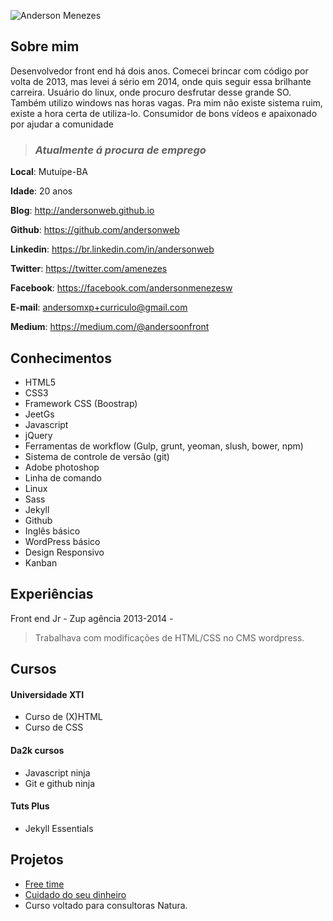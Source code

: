 ![Anderson Menezes](https://cloud.githubusercontent.com/assets/3930770/12254317/dcee4944-b8c5-11e5-8394-b32b05f8e230.png)

## Sobre mim
Desenvolvedor front end há dois anos. Comecei brincar com código por volta de 2013, mas levei á sério em 2014, onde quis seguir essa brilhante carreira. Usuário do linux, onde procuro desfrutar desse grande SO. Também utilizo windows nas horas vagas. Pra mim não existe sistema ruim, existe a hora certa de utiliza-lo. Consumidor de bons vídeos e apaixonado por ajudar a comunidade

> ### *Atualmente á procura de emprego*

**Local**: Mutuípe-BA

**Idade**: 20 anos

**Blog**: http://andersonweb.github.io

**Github**: https://github.com/andersonweb

**Linkedin**: https://br.linkedin.com/in/andersonweb

**Twitter**: https://twitter.com/amenezes

**Facebook**: https://facebook.com/andersonmenezesw

**E-mail**: andersomxp+curriculo@gmail.com

**Medium**: https://medium.com/@andersoonfront

## Conhecimentos
- HTML5
- CSS3
- Framework CSS (Boostrap)
- JeetGs
- Javascript
- jQuery
- Ferramentas de workflow (Gulp, grunt, yeoman, slush, bower, npm)
- Sistema de controle de versão (git)
- Adobe photoshop
- Linha de comando
- Linux
- Sass
- Jekyll
- Github
- Inglês básico
- WordPress básico
- Design Responsivo
- Kanban

## Experiências
Front end Jr - Zup agência 2013-2014 -
 > Trabalhava com modificações de HTML/CSS no CMS wordpress.

## Cursos
#### Universidade XTI
 - Curso de (X)HTML
 - Curso de CSS

#### Da2k cursos
 - Javascript ninja
 - Git e github ninja

#### Tuts Plus
 - Jekyll Essentials 

## Projetos
- [Free time](https://free-time.github.io)
- [Cuidado do seu dinheiro](#)
 - Curso voltado para consultoras Natura.  
